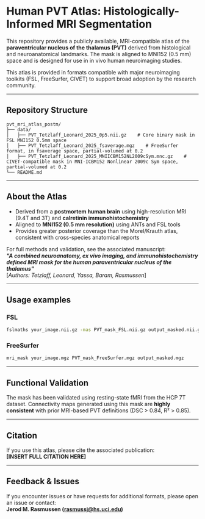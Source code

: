# Human PVT Atlas: Histologically-Informed MRI Segmentation

This repository provides a publicly available, MRI-compatible atlas of the **paraventricular nucleus of the thalamus (PVT)** derived from histological and neuroanatomical landmarks. The mask is aligned to MNI152 (0.5 mm) space and is designed for use in in vivo human neuroimaging studies.

This atlas is provided in formats compatible with major neuroimaging toolkits (FSL, FreeSurfer, CIVET) to support broad adoption by the research community.

---

## Repository Structure

```
pvt_mri_atlas_postm/
├── data/
│   ├── PVT_Tetzlaff_Leonard_2025_0p5.nii.gz    # Core binary mask in FSL MNI152 0.5mm space
│   ├── PVT_Tetzlaff_Leonard_2025_fsaverage.mgz    # FreeSurfer format, in fsaverage space, partial-volumed at 0.2
│   ├── PVT_Tetzlaff_Leonard_2025_MNIICBM152NL2009cSym.mnc.gz    # CIVET-compatible mask in MNI-ICBM152 Nonlinear 2009c Sym space, partial-volumed at 0.2
└── README.md
```

---

## About the Atlas

- Derived from a **postmortem human brain** using high-resolution MRI (9.4T and 3T) and **calretinin immunohistochemistry**
- Aligned to **MNI152 (0.5 mm resolution)** using ANTs and FSL tools
- Provides greater posterior coverage than the Morel/Krauth atlas, consistent with cross-species anatomical reports

For full methods and validation, see the associated manuscript:  
**_"A combined neuroanatomy, ex vivo imaging, and immunohistochemistry defined MRI mask for the human paraventricular nucleus of the thalamus"_**  
[*Authors: Tetzlaff, Leonard, Yassa, Baram, Rasmussen*]

---

## Usage examples

### FSL
```bash
fslmaths your_image.nii.gz -mas PVT_mask_FSL.nii.gz output_masked.nii.gz
```

### FreeSurfer
```bash
mri_mask your_image.mgz PVT_mask_FreeSurfer.mgz output_masked.mgz
```

---

## Functional Validation

The mask has been validated using resting-state fMRI from the HCP 7T dataset. Connectivity maps generated using this mask are **highly consistent** with prior MRI-based PVT definitions (DSC > 0.84, R² > 0.85).

---

## Citation

If you use this atlas, please cite the associated publication:  
**[INSERT FULL CITATION HERE]**

---

## Feedback & Issues

If you encounter issues or have requests for additional formats, please open an issue or contact:  
**Jerod M. Rasmussen (rasmussj@hs.uci.edu)**
